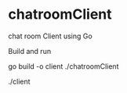 # chatroomClient
chat room Client using Go

Build and run

go build -o client ./chatroomClient

./client
